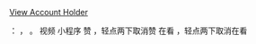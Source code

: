 ![]()

##

[View Account
Holder](/mp/waverifyinfo?action=get&appid=wxae048f582b92a2ab&scene=#wechat_redirect)

： ， 。   视频 小程序 赞 ，轻点两下取消赞 在看 ，轻点两下取消在看

